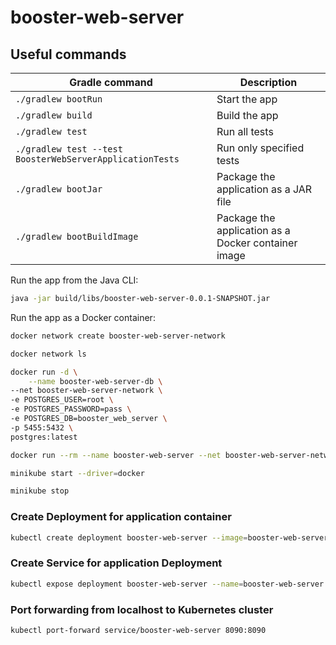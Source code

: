 # booster-web-server

## Useful commands

| Gradle command                                           | Description                                         |
|----------------------------------------------------------|-----------------------------------------------------|
| `./gradlew bootRun`                                      | Start the app                                       |
| `./gradlew build`                                        | Build the app                                       |
| `./gradlew test`                                         | Run all tests                                       |
| `./gradlew test --test BoosterWebServerApplicationTests` | Run only specified tests                            |
| `./gradlew bootJar`                                      | Package the application as a JAR file               |
| `./gradlew bootBuildImage`                               | Package the application as a Docker container image |

Run the app from the Java CLI:

```bash
java -jar build/libs/booster-web-server-0.0.1-SNAPSHOT.jar
```

Run the app as a Docker container:

```bash
docker network create booster-web-server-network
```

```bash
docker network ls
```

```bash
docker run -d \
    --name booster-web-server-db \
--net booster-web-server-network \
-e POSTGRES_USER=root \
-e POSTGRES_PASSWORD=pass \
-e POSTGRES_DB=booster_web_server \
-p 5455:5432 \
postgres:latest
```

```bash
docker run --rm --name booster-web-server --net booster-web-server-network -p 8090:8090 -e SPRING_DATASOURCE_URL=jdbc:postgresql://booster-web-server-db:5432/booster_web_server booster-web-server:0.0.1-SNAPSHOT  
```

```bash
minikube start --driver=docker
```

```bash
minikube stop
```

### Create Deployment for application container

```bash
kubectl create deployment booster-web-server --image=booster-web-server:0.0.1-SNAPSHOT
```

### Create Service for application Deployment

```bash
kubectl expose deployment booster-web-server --name=booster-web-server --port=8090
```

### Port forwarding from localhost to Kubernetes cluster

```bash
kubectl port-forward service/booster-web-server 8090:8090
```
